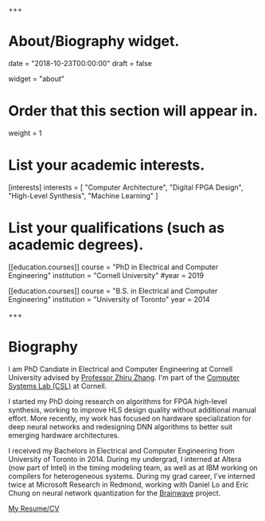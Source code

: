 +++
# About/Biography widget.

date = "2018-10-23T00:00:00"
draft = false

widget = "about"

# Order that this section will appear in.
weight = 1

# List your academic interests.
[interests]
  interests = [
    "Computer Architecture",
    "Digital FPGA Design",
    "High-Level Synthesis",
    "Machine Learning"
  ]

# List your qualifications (such as academic degrees).
[[education.courses]]
  course = "PhD in Electrical and Computer Engineering"
  institution = "Cornell University"
  #year = 2019

[[education.courses]]
  course = "B.S. in Electrical and Computer Engineering"
  institution = "University of Toronto"
  year = 2014
 
+++

# Biography

I am PhD Candiate in Electrical and Computer Engineering at Cornell University
advised by [Professor Zhiru Zhang](www.csl.cornell.edu/~zhiruz).
I'm part of the [Computer Systems Lab (CSL)](https://www.csl.cornell.edu) at Cornell.

I started my PhD doing research on algorithms for FPGA high-level synthesis,
working to improve HLS design quality without additional manual effort.
More recently, my work has focused on hardware specialization for deep neural networks
and redesigning DNN algorithms to better suit emerging hardware architectures.

I received my Bachelors in Electrical and Computer Engineering from University of Toronto in 2014.
During my undergrad, I interned at Altera (now part of Intel) in the timing modeling team,
as well as at IBM working on compilers for heterogeneous systems.
During my grad career, I've interned twice at Microsoft Research in Redmond, working with
Daniel Lo and Eric Chung on neural network quantization for the
[Brainwave](https://www.microsoft.com/en-us/research/project/project-brainwave/) project.

[My Resume/CV](other/CV_Ritchie_Zhao.pdf)
